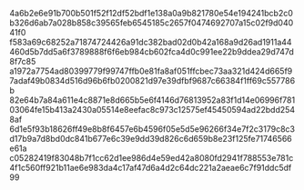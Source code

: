 4a6b2e6e91b700b501f52f12df52bdf1e138a0a9b821780e54e194241bcb2c0b326d6ab7a028b858c39565feb6545185c2657f0474692707a15c02f9d04041f0
f583a69c68252a71874724426a91dc382bad02d0b42a168a9d26ad1911a44460d5b7dd5a6f3789888f6f6eb984cb602fca4d0c991ee22b9ddea29d747d8f7c85
a1972a7754ad80399779f99747ffb0e81fa8af051ffcbec73aa321d424d665f97adaf49b0834d516d96b6fb0200821d97e39dfbf9687c66384f1ff69c557786b
82e64b7a84a611e4c8871e8d665b5e6f4146d76813952a83f1d14e06996f78103064fe15b413a2430a05514e8eefac8c973c12575ef45450594ad22bdd2548af
6d1e5f93b18626ff49e8b8f6457e6b4596f05e5d5e96266f34e7f2c3179c8c3d17b9a7d8bd0dc841b677e6c39e9dd39d826c6d659b8e23f125fe71746566e61a
c05282419f83048b7f1cc62d1ee986d4e59ed42a8080fd2941f788553e781c4f1c560ff921b11ae6e983da4c17af47d6a4d2c64dc221a2aeae6c7f91ddc5df99
